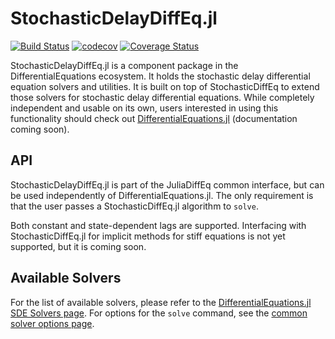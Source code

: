 # StochasticDelayDiffEq.jl


[![Build Status](https://github.com/SciML/StochasticDelayDiffEq.jl/workflows/CI/badge.svg?branch=master)](https://github.com/SciML/StochasticDelayDiffEq.jl/actions?query=workflow%3ACI%20branch%3Amaster)
[![codecov](https://codecov.io/gh/SciML/StochasticDelayDiffEq.jl/branch/master/graph/badge.svg)](https://codecov.io/gh/SciML/StochasticDelayDiffEq.jl)
[![Coverage Status](https://coveralls.io/repos/github/SciML/StochasticDelayDiffEq.jl/badge.svg?branch=master)](https://coveralls.io/github/SciML/StochasticDelayDiffEq.jl?branch=master)

StochasticDelayDiffEq.jl is a component package in the DifferentialEquations ecosystem.
It holds the stochastic delay differential equation solvers and utilities.
It is built on top of StochasticDiffEq to extend those solvers for stochastic delay differential equations. While completely independent and usable on its own, users interested in using this functionality should check out [DifferentialEquations.jl](https://github.com/SciML/DifferentialEquations.jl) (documentation coming soon).

## API


StochasticDelayDiffEq.jl is part of the JuliaDiffEq common interface, but can be used independently of DifferentialEquations.jl. The only requirement is that the user passes a StochasticDiffEq.jl algorithm to `solve`.

Both constant and state-dependent lags are supported.
Interfacing with StochasticDiffEq.jl for implicit methods for stiff equations is not yet supported, but it is coming soon.

## Available Solvers

For the list of available solvers, please refer to the [DifferentialEquations.jl SDE Solvers page](https://diffeq.sciml.ai/stable/solvers/sde_solve/). For options for the `solve` command, see the [common solver options page](https://diffeq.sciml.ai/stable/basics/common_solver_opts/).
